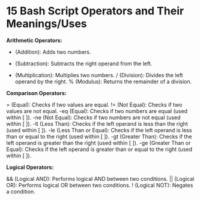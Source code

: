 # 15 Bash Script Operators and Their Meanings/Uses


**Arithmetic Operators:**

+ (Addition): Adds two numbers.
- (Subtraction): Subtracts the right operand from the left.
* (Multiplication): Multiplies two numbers.
/ (Division): Divides the left operand by the right.
% (Modulus): Returns the remainder of a division.


**Comparison Operators:**

= (Equal): Checks if two values are equal.
!= (Not Equal): Checks if two values are not equal.
-eq (Equal): Checks if two numbers are equal (used within [ ]).
-ne (Not Equal): Checks if two numbers are not equal (used within [ ]).
-lt (Less Than): Checks if the left operand is less than the right (used within [ ]).
-le (Less Than or Equal): Checks if the left operand is less than or equal to the right (used within [ ]).
-gt (Greater Than): Checks if the left operand is greater than the right (used within [ ]).
-ge (Greater Than or Equal): Checks if the left operand is greater than or equal to the right (used within [ ]).

**Logical Operators:**

&& (Logical AND): Performs logical AND between two conditions.
|| (Logical OR): Performs logical OR between two conditions.
! (Logical NOT): Negates a condition.